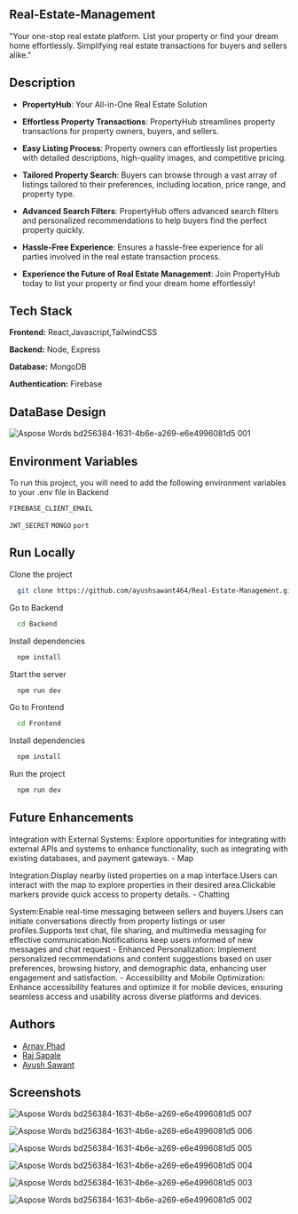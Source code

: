 
## Real-Estate-Management

"Your one-stop real estate platform. List your property or find your dream home effortlessly. Simplifying real estate transactions for buyers and sellers alike."

## Description

- **PropertyHub**: Your All-in-One Real Estate Solution
  
- **Effortless Property Transactions**: PropertyHub streamlines property transactions for property owners, buyers, and sellers.

- **Easy Listing Process**: Property owners can effortlessly list properties with detailed descriptions, high-quality images, and competitive pricing.

- **Tailored Property Search**: Buyers can browse through a vast array of listings tailored to their preferences, including location, price range, and property type.

- **Advanced Search Filters**: PropertyHub offers advanced search filters and personalized recommendations to help buyers find the perfect property quickly.

- **Hassle-Free Experience**: Ensures a hassle-free experience for all parties involved in the real estate transaction process.

- **Experience the Future of Real Estate Management**: Join PropertyHub today to list your property or find your dream home effortlessly!
## Tech Stack

**Frontend:** React,Javascript,TailwindCSS

**Backend:** Node, Express

**Database:** MongoDB

**Authentication:** Firebase

## DataBase Design

![Aspose Words bd256384-1631-4b6e-a269-e6e4996081d5 001](https://github.com/ayushsawant464/Real-Estate-Management/assets/138287239/92c21fbe-0ecf-4cb0-83ce-d0723a698c68)

## Environment Variables

To run this project, you will need to add the following environment variables to your .env file
 in Backend
 
`FIREBASE_CLIENT_EMAIL`

`JWT_SECRET`
`MONGO`
`port`


## Run Locally

Clone the project

```bash
  git clone https://github.com/ayushsawant464/Real-Estate-Management.git
```

Go to Backend

```bash
  cd Backend
```

Install dependencies

```bash
  npm install
```

Start the server

```bash
  npm run dev
```
Go to  Frontend

```bash
  cd Frontend
```

Install dependencies

```bash
  npm install
```

Run the project

```bash
  npm run dev
```

## **Future Enhancements**

Integration with External Systems: Explore opportunities for integrating with external APIs and systems to enhance functionality, such as integrating with existing databases, and payment gateways. - Map 

Integration:Display nearby listed properties on a map interface.Users can interact with the map to explore properties in their desired area.Clickable markers provide quick access to property details. - Chatting 

System:Enable real-time messaging between sellers and buyers.Users can initiate conversations directly from property listings or user profiles.Supports text chat, file sharing, and multimedia messaging for 
effective communication.Notifications keep users informed of new messages and chat request - Enhanced Personalization: Implement personalized recommendations and content suggestions based on user preferences, 
browsing history, and demographic data, enhancing user engagement and satisfaction. - Accessibility and Mobile Optimization: Enhance accessibility features and optimize it for mobile devices, ensuring seamless 
access and usability across diverse platforms and devices.


## Authors

- [Arnav Phad](https://www.github.com/Arnav0704)
- [Raj Sapale](https://www.github.com/RajSapale04)
- [Ayush Sawant](https://www.github.com/ayushsawant464)


## Screenshots

![Aspose Words bd256384-1631-4b6e-a269-e6e4996081d5 007](https://github.com/ayushsawant464/Real-Estate-Management/assets/138287239/8342cc1c-eeb7-4ee2-a209-de4b384e3ab0)

![Aspose Words bd256384-1631-4b6e-a269-e6e4996081d5 006](https://github.com/ayushsawant464/Real-Estate-Management/assets/138287239/dc2490da-54e6-4f27-8063-168389b6c133)

![Aspose Words bd256384-1631-4b6e-a269-e6e4996081d5 005](https://github.com/ayushsawant464/Real-Estate-Management/assets/138287239/eb649881-151a-404e-87da-0b2e14f87469)

![Aspose Words bd256384-1631-4b6e-a269-e6e4996081d5 004](https://github.com/ayushsawant464/Real-Estate-Management/assets/138287239/33bd1db1-f54e-420c-9a8a-0eddcf9f78c2)

![Aspose Words bd256384-1631-4b6e-a269-e6e4996081d5 003](https://github.com/ayushsawant464/Real-Estate-Management/assets/138287239/6563ae2f-aa0a-4fb5-ae57-1193431c1375)

![Aspose Words bd256384-1631-4b6e-a269-e6e4996081d5 002](https://github.com/ayushsawant464/Real-Estate-Management/assets/138287239/a0d4c664-14c1-4734-8bd5-7cafac14da69)
